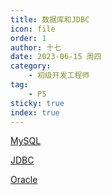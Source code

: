 ```yaml
---
title: 数据库和JDBC
icon: file
order: 1
author: 十七
date: 2023-06-15 周四
category:
	- 初级开发工程师
tag:
	- P5
sticky: true
index: true
---
```


[MySQL](01_MySQL/MySQL.md)

[JDBC](02_JDBC/JDBC.md)

[Oracle](03_Oracle/Oracle.md)
